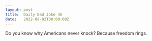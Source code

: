 ```yaml
---
layout: post
title:  Daily Dad Joke 4U
date:   2022-08-02T00:00:00Z
---
```

Do you know why Americans never knock? Because freedom rings.
